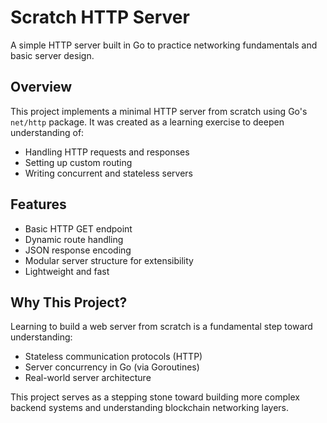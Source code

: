 # Scratch HTTP Server

A simple HTTP server built in Go to practice networking fundamentals and basic server design.

## Overview

This project implements a minimal HTTP server from scratch using Go's `net/http` package.
It was created as a learning exercise to deepen understanding of:

- Handling HTTP requests and responses
- Setting up custom routing
- Writing concurrent and stateless servers

## Features

- Basic HTTP GET endpoint
- Dynamic route handling
- JSON response encoding
- Modular server structure for extensibility
- Lightweight and fast

## Why This Project?

Learning to build a web server from scratch is a fundamental step toward understanding:

- Stateless communication protocols (HTTP)
- Server concurrency in Go (via Goroutines)
- Real-world server architecture

This project serves as a stepping stone toward building more complex backend systems and understanding blockchain networking layers.
